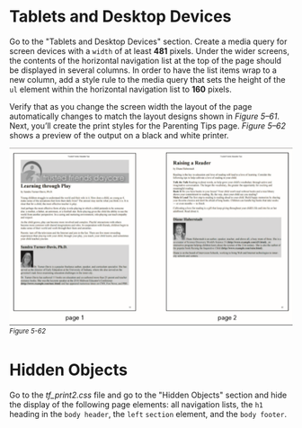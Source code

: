 # Tablets and Desktop Devices

Go to the "Tablets and Desktop Devices" section. Create a media query for screen devices with a `width` of at least **481** pixels. Under the wider screens, the contents of the horizontal navigation list at the top of the page should be displayed in several columns. In order to have the list items wrap to a new column, add a style rule to the media query that sets the height of the `ul` element within the horizontal navigation list to **160** pixels.


Verify that as you change the screen width the layout of the page automatically changes to match the layout designs shown in *Figure 5–61*.  Next, you’ll create the print styles for the Parenting Tips page. *Figure 5–62* shows a preview of the output on a black and white printer.


![An image shows page 1 and page 2 of trusted friends daycare webpage in black and white color.](../assets/CxCTa0HpT2WPuxKfGxBq.png)
<sup>*Figure 5-62*</sup>

# Hidden Objects

Go to the *tf_print2.css* file and go to the "Hidden Objects" section and hide the display of the following page elements: all navigation lists, the `h1` heading in the `body header`, the `left` `section` element, and the `body footer`. 